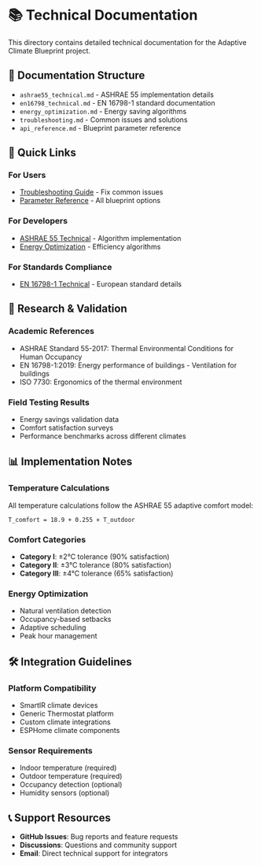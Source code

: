 # 📚 Technical Documentation

This directory contains detailed technical documentation for the Adaptive Climate Blueprint project.

## 📁 Documentation Structure

- `ashrae55_technical.md` - ASHRAE 55 implementation details
- `en16798_technical.md` - EN 16798-1 standard documentation
- `energy_optimization.md` - Energy saving algorithms
- `troubleshooting.md` - Common issues and solutions
- `api_reference.md` - Blueprint parameter reference

## 🎯 Quick Links

### For Users
- [Troubleshooting Guide](troubleshooting.md) - Fix common issues
- [Parameter Reference](api_reference.md) - All blueprint options

### For Developers
- [ASHRAE 55 Technical](ashrae55_technical.md) - Algorithm implementation
- [Energy Optimization](energy_optimization.md) - Efficiency algorithms

### For Standards Compliance
- [EN 16798-1 Technical](en16798_technical.md) - European standard details

## 🔬 Research & Validation

### Academic References
- ASHRAE Standard 55-2017: Thermal Environmental Conditions for Human Occupancy
- EN 16798-1:2019: Energy performance of buildings - Ventilation for buildings
- ISO 7730: Ergonomics of the thermal environment

### Field Testing Results
- Energy savings validation data
- Comfort satisfaction surveys
- Performance benchmarks across different climates

## 📊 Implementation Notes

### Temperature Calculations
All temperature calculations follow the ASHRAE 55 adaptive comfort model:
```
T_comfort = 18.9 + 0.255 × T_outdoor
```

### Comfort Categories
- **Category I**: ±2°C tolerance (90% satisfaction)
- **Category II**: ±3°C tolerance (80% satisfaction)  
- **Category III**: ±4°C tolerance (65% satisfaction)

### Energy Optimization
- Natural ventilation detection
- Occupancy-based setbacks
- Adaptive scheduling
- Peak hour management

## 🛠️ Integration Guidelines

### Platform Compatibility
- SmartIR climate devices
- Generic Thermostat platform
- Custom climate integrations
- ESPHome climate components

### Sensor Requirements
- Indoor temperature (required)
- Outdoor temperature (required)
- Occupancy detection (optional)
- Humidity sensors (optional)

## 📞 Support Resources

- **GitHub Issues**: Bug reports and feature requests
- **Discussions**: Questions and community support
- **Email**: Direct technical support for integrators
